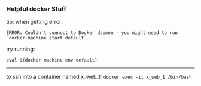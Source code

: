 

### Helpful docker Stuff

tip: when getting error:
```
ERROR: Couldn't connect to Docker daemon - you might need to run `docker-machine start default`.
```
try running:
```
eval $(docker-machine env default)
```

***
to ssh into a container named x_web_1: `docker exec -it x_web_1 /bin/bash`
